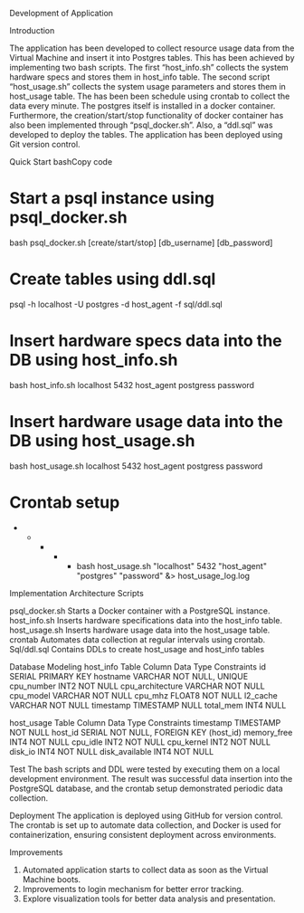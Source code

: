 Development of Application

Introduction

The application has been developed to collect resource usage data from the Virtual Machine and insert it into Postgres tables. This has been achieved by implementing two bash scripts. The first “host_info.sh” collects the system hardware specs and stores them in host_info table. The second script “host_usage.sh” collects the system usage parameters and stores them in host_usage table. The has been been schedule using crontab to collect the data every minute. The postgres itself is installed in a docker container. 
Furthermore, the creation/start/stop functionality of docker container has also been implemented through “psql_docker.sh”. Also, a “ddl.sql” was developed to deploy the tables.
The application has been deployed using Git version control.

Quick Start
bashCopy code
# Start a psql instance using psql_docker.sh 
bash psql_docker.sh [create/start/stop] [db_username] [db_password]

# Create tables using ddl.sql 
psql -h localhost -U postgres -d host_agent -f sql/ddl.sql 

# Insert hardware specs data into the DB using host_info.sh 
bash host_info.sh localhost 5432 host_agent postgress password

# Insert hardware usage data into the DB using host_usage.sh 
bash host_usage.sh localhost 5432 host_agent postgress password

# Crontab setup 
 * * * * * bash host_usage.sh "localhost" 5432 "host_agent" "postgres" "password" &> host_usage_log.log

Implementation
Architecture
Scripts

psql_docker.sh
Starts a Docker container with a PostgreSQL instance.
host_info.sh
Inserts hardware specifications data into the host_info table.
host_usage.sh
Inserts hardware usage data into the host_usage table.
crontab
Automates data collection at regular intervals using crontab.
Sql/ddl.sql
Contains DDLs to create host_usage and host_info tables

Database Modeling
host_info Table
Column	Data Type	Constraints
id	SERIAL	PRIMARY KEY
hostname	VARCHAR	NOT NULL, UNIQUE
cpu_number	INT2	NOT NULL
cpu_architecture	VARCHAR	NOT NULL
cpu_model	VARCHAR	NOT NULL
cpu_mhz	FLOAT8	NOT NULL
l2_cache	VARCHAR	NOT NULL
timestamp	TIMESTAMP	NULL
total_mem	INT4	NULL

host_usage Table
Column	Data Type	Constraints
timestamp	TIMESTAMP	NOT NULL
host_id	SERIAL	NOT NULL, FOREIGN KEY (host_id)
memory_free	INT4	NOT NULL
cpu_idle	INT2	NOT NULL
cpu_kernel	INT2	NOT NULL
disk_io	INT4	NOT NULL
disk_available	INT4	NOT NULL

Test
The bash scripts and DDL were tested by executing them on a local development environment. The result was successful data insertion into the PostgreSQL database, and the crontab setup demonstrated periodic data collection.

Deployment
The application is deployed using GitHub for version control. The crontab is set up to automate data collection, and Docker is used for containerization, ensuring consistent deployment across environments.

Improvements
1.	Automated application starts to collect data as soon as the Virtual Machine boots.
2.	Improvements to login mechanism for better error tracking.
3.	Explore visualization tools for better data analysis and presentation.


